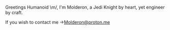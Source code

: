 Greetings Humanoid \m/, 
I'm Molderon,
a Jedi Knight by heart, yet engineer by craft.

If you wish to contact me 
->Molderon@proton.me
